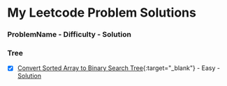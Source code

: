# My Leetcode Problem Solutions

### ProblemName - Difficulty - Solution


### Tree

- [x] [Convert Sorted Array to Binary Search Tree](https://leetcode.com/problems/convert-sorted-array-to-binary-search-tree/description/){:target="_blank"} - Easy - [Solution](https://github.com/Shadman-Ahmed-Chowdhury/LeetCode-Problems-Solutions/blob/master/Tree/convert_sorted_array_to_bst.cpp)

